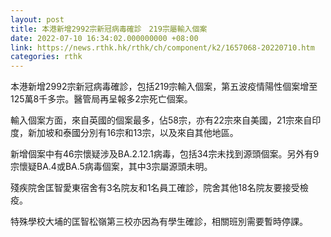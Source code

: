 ```yaml
---
layout: post
title: 本港新增2992宗新冠病毒確診　219宗屬輸入個案
date: 2022-07-10 16:34:02.000000000 +08:00
link: https://news.rthk.hk/rthk/ch/component/k2/1657068-20220710.htm
categories: rthk
---
```


本港新增2992宗新冠病毒確診，包括219宗輸入個案，第五波疫情陽性個案增至125萬8千多宗。醫管局再呈報多2宗死亡個案。

輸入個案方面，來自英國的個案最多，佔58宗，亦有22宗來自美國，21宗來自印度，新加坡和泰國分別有16宗和13宗，以及來自其他地區。

新增個案中有46宗懷疑涉及BA.2.12.1病毒，包括34宗未找到源頭個案。另外有9宗懷疑BA.4或BA.5病毒個案，其中3宗屬源頭未明。

殘疾院舍匡智愛東宿舍有3名院友和1名員工確診，院舍其他18名院友要接受檢疫。

特殊學校大埔的匡智松嶺第三校亦因為有學生確診，相關班別需要暫時停課。
